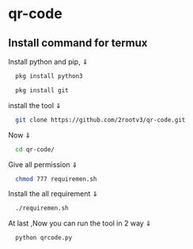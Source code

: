 # qr-code
## Install command for termux
Install python and pip, ⇓

```bash
  pkg install python3
```
```bash
  pkg install git
```
install the tool ⇓

```bash
  git clone https://github.com/2rootv3/qr-code.git
```
Now ⇓

```bash
  cd qr-code/ 
```

 Give all permission ⇓

```bash
  chmod 777 requiremen.sh
```
Install the all requirement ⇓

```bash
  ./requiremen.sh
```
At last ,Now  you can run the tool in 2 way ⇓

```bash
  python qrcode.py
```
